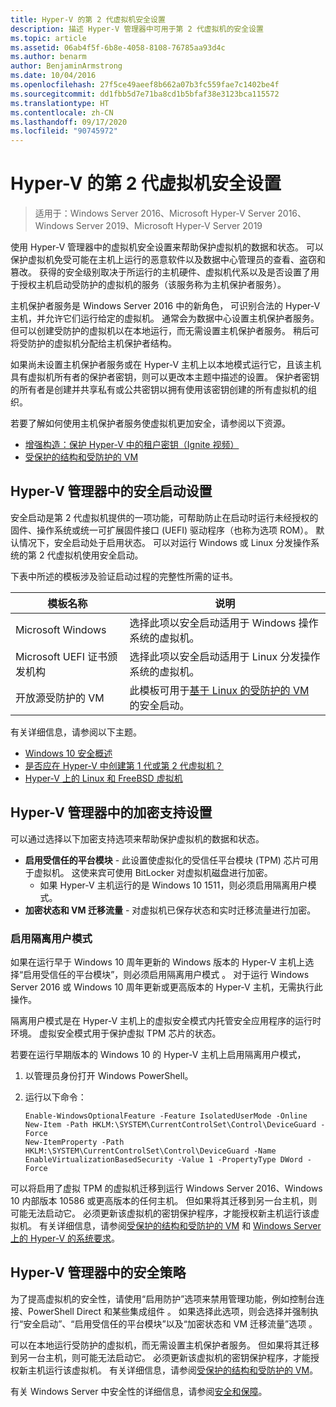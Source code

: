 ```yaml
---
title: Hyper-V 的第 2 代虚拟机安全设置
description: 描述 Hyper-V 管理器中可用于第 2 代虚拟机的安全设置
ms.topic: article
ms.assetid: 06ab4f5f-6b8e-4058-8108-76785aa93d4c
ms.author: benarm
author: BenjaminArmstrong
ms.date: 10/04/2016
ms.openlocfilehash: 27f5ce49aeef8b662a07b3fc559fae7c1402be4f
ms.sourcegitcommit: dd1fbb5d7e71ba8cd1b5bfaf38e3123bca115572
ms.translationtype: HT
ms.contentlocale: zh-CN
ms.lasthandoff: 09/17/2020
ms.locfileid: "90745972"
---
```

# <a name="generation-2-virtual-machine-security-settings-for-hyper-v"></a>Hyper-V 的第 2 代虚拟机安全设置

>适用于：Windows Server 2016、Microsoft Hyper-V Server 2016、Windows Server 2019、Microsoft Hyper-V Server 2019

使用 Hyper-V 管理器中的虚拟机安全设置来帮助保护虚拟机的数据和状态。 可以保护虚拟机免受可能在主机上运行的恶意软件以及数据中心管理员的查看、盗窃和篡改。 获得的安全级别取决于所运行的主机硬件、虚拟机代系以及是否设置了用于授权主机启动受防护的虚拟机的服务（该服务称为主机保护者服务）。

主机保护者服务是 Windows Server 2016 中的新角色， 可识别合法的 Hyper-V 主机，并允许它们运行给定的虚拟机。 通常会为数据中心设置主机保护者服务。 但可以创建受防护的虚拟机以在本地运行，而无需设置主机保护者服务。 稍后可将受防护的虚拟机分配给主机保护者结构。

如果尚未设置主机保护者服务或在 Hyper-V 主机上以本地模式运行它，且该主机具有虚拟机所有者的保护者密钥，则可以更改本主题中描述的设置。   保护者密钥的所有者是创建并共享私有或公共密钥以拥有使用该密钥创建的所有虚拟机的组织。

若要了解如何使用主机保护者服务使虚拟机更加安全，请参阅以下资源。

- [增强构造：保护 Hyper-V 中的租户密钥（Ignite 视频）](https://go.microsoft.com/fwlink/?LinkId=746379)
- [受保护的结构和受防护的 VM](https://go.microsoft.com/fwlink/?LinkId=746381)

## <a name="secure-boot-setting-in-hyper-v-manager"></a>Hyper-V 管理器中的安全启动设置

安全启动是第 2 代虚拟机提供的一项功能，可帮助防止在启动时运行未经授权的固件、操作系统或统一可扩展固件接口 (UEFI) 驱动程序（也称为选项 ROM）。 默认情况下，安全启动处于启用状态。 可以对运行 Windows 或 Linux 分发操作系统的第 2 代虚拟机使用安全启动。

下表中所述的模板涉及验证启动过程的完整性所需的证书。

|模板名称|说明|
|-----------------|---------------|
|Microsoft Windows|选择此项以安全启动适用于 Windows 操作系统的虚拟机。|
|Microsoft UEFI 证书颁发机构|选择此项以安全启动适用于 Linux 分发操作系统的虚拟机。|
|开放源受防护的 VM|此模板可用于[基于 Linux 的受防护的 VM](../../../security/guarded-fabric-shielded-vm/guarded-fabric-create-a-linux-shielded-vm-template.md) 的安全启动。|

有关详细信息，请参阅以下主题。

- [Windows 10 安全概述](/windows/security/threat-protection/overview-of-threat-mitigations-in-windows-10)
- [是否应在 Hyper-V 中创建第 1 代或第 2 代虚拟机？](../plan/Should-I-create-a-generation-1-or-2-virtual-machine-in-Hyper-V.md)
- [Hyper-V 上的 Linux 和 FreeBSD 虚拟机](../Supported-Linux-and-FreeBSD-virtual-machines-for-Hyper-V-on-Windows.md)

## <a name="encryption-support-settings-in-hyper-v-manager"></a>Hyper-V 管理器中的加密支持设置

可以通过选择以下加密支持选项来帮助保护虚拟机的数据和状态。

- **启用受信任的平台模块** - 此设置使虚拟化的受信任平台模块 (TPM) 芯片可用于虚拟机。 这使来宾可使用 BitLocker 对虚拟机磁盘进行加密。
  - 如果 Hyper-V 主机运行的是 Windows 10 1511，则必须启用隔离用户模式。
- **加密状态和 VM 迁移流量** - 对虚拟机已保存状态和实时迁移流量进行加密。

### <a name="enable-isolated-user-mode"></a>启用隔离用户模式

如果在运行早于 Windows 10 周年更新的 Windows 版本的 Hyper-V 主机上选择“启用受信任的平台模块”，则必须启用隔离用户模式  。 对于运行 Windows Server 2016 或 Windows 10 周年更新或更高版本的 Hyper-V 主机，无需执行此操作。

隔离用户模式是在 Hyper-V 主机上的虚拟安全模式内托管安全应用程序的运行时环境。 虚拟安全模式用于保护虚拟 TPM 芯片的状态。

若要在运行早期版本的 Windows 10 的 Hyper-V 主机上启用隔离用户模式，

1.  以管理员身份打开 Windows PowerShell。

2.  运行以下命令：

    ```
    Enable-WindowsOptionalFeature -Feature IsolatedUserMode -Online
    New-Item -Path HKLM:\SYSTEM\CurrentControlSet\Control\DeviceGuard -Force
    New-ItemProperty -Path HKLM:\SYSTEM\CurrentControlSet\Control\DeviceGuard -Name EnableVirtualizationBasedSecurity -Value 1 -PropertyType DWord -Force

    ```

可以将启用了虚拟 TPM 的虚拟机迁移到运行 Windows Server 2016、Windows 10 内部版本 10586 或更高版本的任何主机。 但如果将其迁移到另一台主机，则可能无法启动它。 必须更新该虚拟机的密钥保护程序，才能授权新主机运行该虚拟机。 有关详细信息，请参阅[受保护的结构和受防护的 VM](https://go.microsoft.com/fwlink/?LinkId=746381) 和 [Windows Server 上的 Hyper-V 的系统要求](../System-requirements-for-Hyper-V-on-Windows.md)。

## <a name="security-policy-in-hyper-v-manager"></a>Hyper-V 管理器中的安全策略
为了提高虚拟机的安全性，请使用“启用防护”选项来禁用管理功能，例如控制台连接、PowerShell Direct 和某些集成组件  。 如果选择此选项，则会选择并强制执行“安全启动”、“启用受信任的平台模块”以及“加密状态和 VM 迁移流量”选项    。

可以在本地运行受防护的虚拟机，而无需设置主机保护者服务。 但如果将其迁移到另一台主机，则可能无法启动它。 必须更新该虚拟机的密钥保护程序，才能授权新主机运行该虚拟机。 有关详细信息，请参阅[受保护的结构和受防护的 VM](https://go.microsoft.com/fwlink/?LinkId=746381)。

有关 Windows Server 中安全性的详细信息，请参阅[安全和保障](../../../security/Security-and-Assurance.yml)。